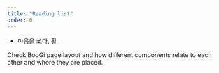 ```yaml
---
title: "Reading list"
order: 0
---
```



- 마음을 쏘다, 활




Check BooGi page layout and how different components relate to each other
and where they are placed.


<!---
### General page structure

![](../images/structure_general.png)

---

### Header

![](../images/structure_header.png)

---

### Navigation sidebar

![](../images/structure_sidebar.png)

---

### Page content

![](../images/structure_content.png)

---

### Search sidebar

![](../images/structure_search.png#)

---

-->
